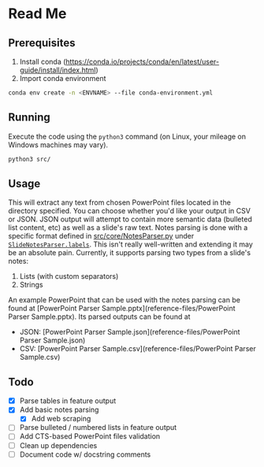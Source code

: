 # Read Me

## Prerequisites
1. Install conda (https://conda.io/projects/conda/en/latest/user-guide/install/index.html)
2. Import conda environment
```bash
conda env create -n <ENVNAME> --file conda-environment.yml
```

## Running
Execute the code using the `python3` command (on Linux, your mileage on Windows machines may vary).
```bash
python3 src/
```

## Usage
This will extract any text from chosen PowerPoint files located in the directory specified. You can choose whether you'd like your output in CSV or JSON. JSON output will attempt to contain more semantic data (bulleted list content, etc) as well as a slide's raw text.
Notes parsing is done with a specific format defined in [src/core/NotesParser.py](src/core/NotesParser.py) under [`SlideNotesParser.labels`](src/core/NotesParser.py#L6). This isn't really well-written and extending it may be an absolute pain. 
Currently, it supports parsing two types from a slide's notes:
1. Lists (with custom separators)
2. Strings

An example PowerPoint that can be used with the notes parsing can be found at [PowerPoint Parser Sample.pptx](reference-files/PowerPoint Parser Sample.pptx).
Its parsed outputs can be found at 
- JSON: [PowerPoint Parser Sample.json](reference-files/PowerPoint Parser Sample.json)
- CSV: [PowerPoint Parser Sample.csv](reference-files/PowerPoint Parser Sample.csv)

## Todo
- [X] Parse tables in feature output
- [X] Add basic notes parsing
    - [X] Add web scraping
- [ ] Parse bulleted / numbered lists in feature output
- [ ] Add CTS-based PowerPoint files validation
- [ ] Clean up dependencies
- [ ] Document code w/ docstring comments
